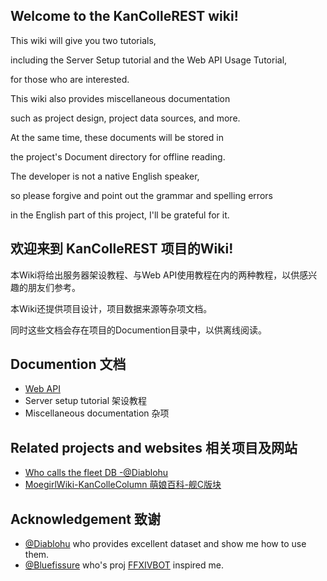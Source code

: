 
## Welcome to the KanColleREST wiki!

This wiki will give you two tutorials, 

including the Server Setup tutorial and the Web API Usage Tutorial, 

for those who are interested.

This wiki also provides miscellaneous documentation 

such as project design, project data sources, and more.

At the same time, these documents will be stored in 

the project's Document directory for offline reading.

The developer is not a native English speaker, 

so please forgive and point out the grammar and spelling errors 

in the English part of this project, I'll be grateful for it.

## 欢迎来到 KanColleREST 项目的Wiki!

本Wiki将给出服务器架设教程、与Web API使用教程在内的两种教程，以供感兴趣的朋友们参考。

本Wiki还提供项目设计，项目数据来源等杂项文档。

同时这些文档会存在项目的Documention目录中，以供离线阅读。

## Documention 文档

* [Web API](https://github.com/boholder/KanColleREST/wiki/WebAPI)
* Server setup tutorial 架设教程
* Miscellaneous documentation 杂项

## Related projects and websites 相关项目及网站

* [Who calls the fleet DB -@Diablohu](https://github.com/TeamFleet/WhoCallsTheFleet-DB)
* [MoegirlWiki-KanColleColumn 萌娘百科-舰C版块](https://zh.moegirl.org/%E8%88%B0%E9%98%9FCollection#)

## Acknowledgement 致谢

* [@Diablohu](https://github.com/Diablohu) who provides excellent dataset and show me how to use them.
* [@Bluefissure](https://github.com/Bluefissure) who's proj [FFXIVBOT](https://github.com/Bluefissure/FFXIVBOT) inspired me.